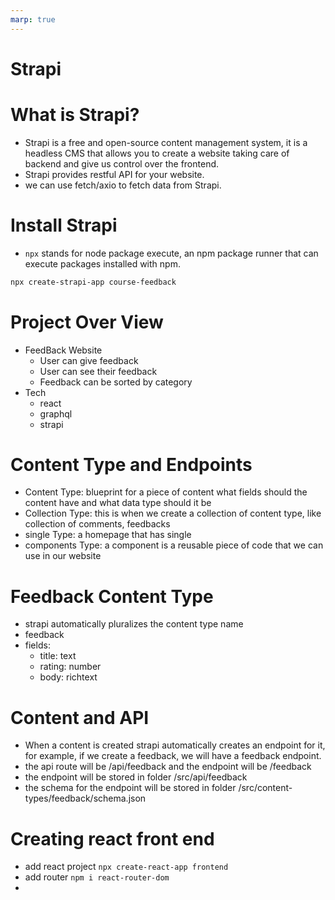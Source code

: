 ```yaml
---
marp: true
---
```

<!--
headingDivider: 2
theme: gaia
class:
  - lead
  - gaia
-->

# Strapi 

# What is Strapi?
* Strapi is a free and open-source content management system, it is a headless CMS that allows you to create a website taking care of backend and give us control over the frontend.
* Strapi provides restful API for your website.
* we can use fetch/axio to fetch data from Strapi.

# Install Strapi
* `npx` stands for node package execute, an npm package runner that can execute packages installed with npm.
```bash
npx create-strapi-app course-feedback
```

# Project Over View
* FeedBack Website
  * User can give feedback
  * User can see their feedback
  * Feedback can be sorted by category
* Tech 
    * react
    * graphql
    * strapi

# Content Type and Endpoints
* Content Type: blueprint for a piece of content what fields should the content have and what data type should it be
* Collection Type: this is when we create a collection of content type, like collection of comments, feedbacks
* single Type: a homepage that has single
* components Type: a component is a reusable piece of code that we can use in our website

# Feedback Content Type
* strapi automatically pluralizes the content type name
* feedback
* fields:
    * title: text
    * rating: number
    * body: richtext
# Content and API
* When a content is created strapi automatically creates an endpoint for it, for example, if we create a feedback, we will have a feedback endpoint.
* the api route will be /api/feedback and the endpoint will be /feedback
* the endpoint will be stored in folder /src/api/feedback
* the schema for the endpoint will be stored in folder /src/content-types/feedback/schema.json

# Creating react front end
* add react project `npx create-react-app frontend`     
* add router `npm i react-router-dom`
* 